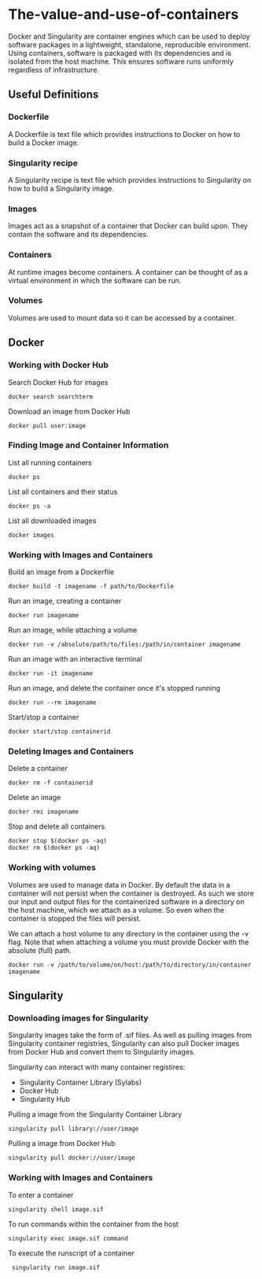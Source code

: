 # The-value-and-use-of-containers

Docker and Singularity are container engines which can be used to deploy software packages in a lightweight, standalone, reproducible environment. Using containers, software is packaged with its dependencies and is isolated from the host machine. This ensures software runs uniformly regardless of infrastructure.

## Useful Definitions

### Dockerfile ###
A Dockerfile is text file which provides instructions to Docker on how to build a Docker image.

### Singularity recipe ###
A Singularity recipe is text file which provides instructions to Singularity on how to build a Singularity image.

### Images ###
Images act as a snapshot of a container that Docker can build upon. They contain the software and its dependencies.

### Containers ###
At runtime images become containers. A container can be thought of as a virtual environment in which the software can be run.

### Volumes ###
Volumes are used to mount data so it can be accessed by a container.

## Docker ##

### Working with Docker Hub ###

Search Docker Hub for images
```
docker search searchterm
```
Download an image from Docker Hub
```
docker pull user:image
```

### Finding Image and Container Information ###
List all running containers
```
docker ps
```
List all containers and their status
```
docker ps -a
```
List all downloaded images
```
docker images
```

### Working with Images and Containers ###
Build an image from a Dockerfile
```
docker build -t imagename -f path/to/Dockerfile
```
Run an image, creating a container
```
docker run imagename
```
Run an image, while attaching a volume
```
docker run -v /absolute/path/to/files:/path/in/container imagename
```
Run an image with an interactive terminal
```
docker run -it imagename
```
Run an image, and delete the container once it's stopped running
```
docker run --rm imagename
```
Start/stop a container
```
docker start/stop containerid
```

### Deleting Images and Containers ###
Delete a container
```
docker rm -f containerid
```

Delete an image
```
docker rmi imagename
```

Stop and delete all containers
```
docker stop $(docker ps -aq)
docker rm $(docker ps -aq)
```

### Working with volumes ###
Volumes are used to manage data in Docker. By default the data in a container will not persist when the container is destroyed. As such we store our input and output files for the containerized software in a directory on the host machine, which we attach as a volume. So even when the container is stopped the files will persist.

We can attach a host volume to any directory in the container using the -v flag. Note that when attaching a volume you must provide Docker with the absolute (full) path.
```
docker run -v /path/to/volume/on/host:/path/to/directory/in/container imagename
```

## Singularity ##

### Downloading images for Singularity ###

Singularity images take the form of .sif files. As well as pulling images from Singularity container registries, Singularity can also pull Docker images from Docker Hub and convert them to Singularity images.

Singularity can interact with many container registires:
* Singularity Container Library (Sylabs)
* Docker Hub
* Singularity Hub

Pulling a image from the Singularity Container Library
```
singularity pull library://user/image
```
Pulling a image from Docker Hub
```
singularity pull docker://user/image
```
### Working with Images and Containers ###
To enter a container
```
singularity shell image.sif
```
To run commands within the container from the host
```
singularity exec image.sif command
```
To execute the runscript of a container
```
 singularity run image.sif
```

